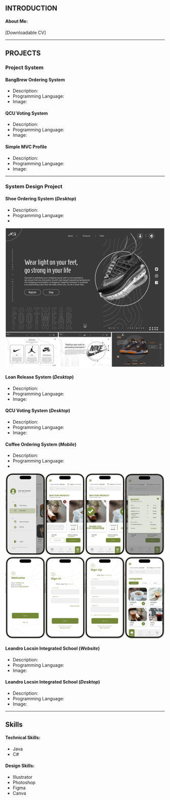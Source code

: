 ## INTRODUCTION
#### About Me:
[Downloadable CV]

___

## PROJECTS

### Project System
#### BangBrew Ordering System
- Description:
- Programming Language:
- Image:

#### QCU Voting System
- Description:
- Programming Language:
- Image:

#### Simple MVC Profile
- Description:
- Programming Language:
- Image:

___

### **System Design Project**
#### Shoe Ordering System (_Desktop_)
- Description:
- Programming Language:
- 
![SHOE-ORDERING_SYSTEM](assets/SHOE-ORDERING-SYSTEM.png)

#### **Loan Release System** (_Desktop_)
- Description:
- Programming Language:
- Image:

#### **QCU Voting System** (_Desktop_)
- Description:
- Programming Language:
- Image:

#### **Coffee Ordering System** (_Mobile_)
- Description:
- Programming Language:
- 
![COFFEE-ORDERING-1](assets/COFFEE-ORDERING-2.png)
![COFFEE-ORDERING-2](assets/COFFEE-ORDERING-1.png)
  
#### **Leandro Locsin Integrated School** (_Website_)
- Description:
- Programming Language:
- Image:

#### **Leandro Locsin Integrated School** (_Desktop_)
- Description:
- Programming Language:
- Image:

  
___

## Skills
#### Technical Skills:
- Java
- C#

#### Design Skills:
- Illustrator
- Photoshop
- Figma
- Canva




